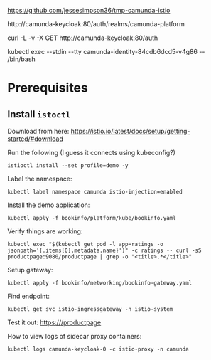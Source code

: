 
https://github.com/jessesimpson36/tmp-camunda-istio

http://camunda-keycloak:80/auth/realms/camunda-platform

curl -L -v -X GET http://camunda-keycloak:80/auth 

kubectl exec --stdin --tty camunda-identity-84cdb6dcd5-v4g86 -- /bin/bash


# Prerequisites

## Install `istoctl`

Download from here: https://istio.io/latest/docs/setup/getting-started/#download

Run the following (I guess it connects using kubeconfig?)

```shell
istioctl install --set profile=demo -y
```

Label the namespace: 

```shell
kubectl label namespace camunda istio-injection=enabled
```

Install the demo application: 
```shell
kubectl apply -f bookinfo/platform/kube/bookinfo.yaml
```

Verify things are working: 
```shell
kubectl exec "$(kubectl get pod -l app=ratings -o jsonpath='{.items[0].metadata.name}')" -c ratings -- curl -sS productpage:9080/productpage | grep -o "<title>.*</title>"
```

Setup gateway: 
```shell
kubectl apply -f bookinfo/networking/bookinfo-gateway.yaml
```

Find endpoint: 
```shell
kubectl get svc istio-ingressgateway -n istio-system
```

Test it out: 
[https://<endpoint>/productpage](https://<endpoint>/productpage)

How to view logs of sidecar proxy containers:
```shell
kubectl logs camunda-keycloak-0 -c istio-proxy -n camunda
```
